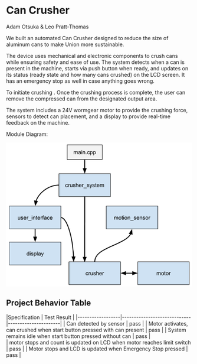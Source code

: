# Can Crusher  
Adam Otsuka & Leo Pratt-Thomas

We built an automated Can Crusher designed to reduce the size of aluminum cans to make Union more sustainable. 

The device uses mechanical and electronic components to crush cans while ensuring safety and ease of use. The system detects when a can is present in the machine, starts via push button when ready, and updates on its status (ready state and how many cans crushed) on the LCD screen. It has an emergency stop as well in case anything goes wrong.

To initiate crushing . Once the crushing process is complete, the user can remove the compressed can from the designated output area.  

The system includes a 24V wormgear motor to provide the crushing force, sensors to detect can placement, and a display to provide real-time feedback on the machine.

Module Diagram:  

![Module DIAGRAM](https://github.com/4damo5/Can_Crusher/blob/master/Block_Diagram.png)

## Project Behavior Table

|Specification | Test Result |
|------------------|-----------------------------|----------------------|
| Can detected by sensor | pass |
| Motor activates, can crushed when start button pressed with can present | pass |
| System remains idle when start button pressed without can | pass |                                                             
| motor stops and count is updated on LCD when motor reaches limit switch | pass |
| Motor stops and LCD is updated when Emergency Stop pressed | pass |
